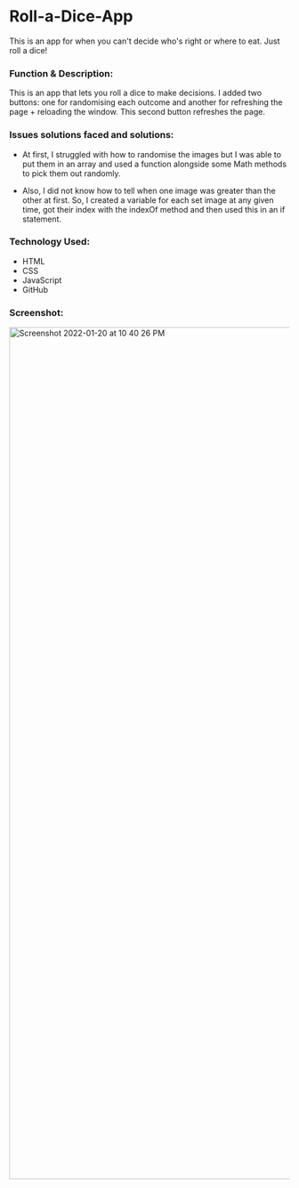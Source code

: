 # Roll-a-Dice-App
 This is an app for when you can't decide who's right or where to eat. Just roll a dice!
 
 <h3>Function & Description:</h3>
This is an app that lets you roll a dice to make decisions. I added two buttons: one for randomising each outcome and another for refreshing the page + reloading the window. This second button refreshes the page.

<h3>Issues solutions faced and solutions:</h3>

- At first, I struggled with how to randomise the images but I was able to put them in an array and used a function alongside some Math methods to pick them out randomly.

- Also, I did not know how to tell when one image was greater than the other at first. So, I created a variable for each set image at any given time, got their index with the indexOf method and then used this in an if statement. 


<h3>Technology Used:</h3>

- HTML
- CSS
- JavaScript
- GitHub


<h3>Screenshot:</h3>
<img width="1532" alt="Screenshot 2022-01-20 at 10 40 26 PM" src="https://user-images.githubusercontent.com/40691059/150418732-07777f2f-5435-4332-a7ac-a085bfc18d38.png">

